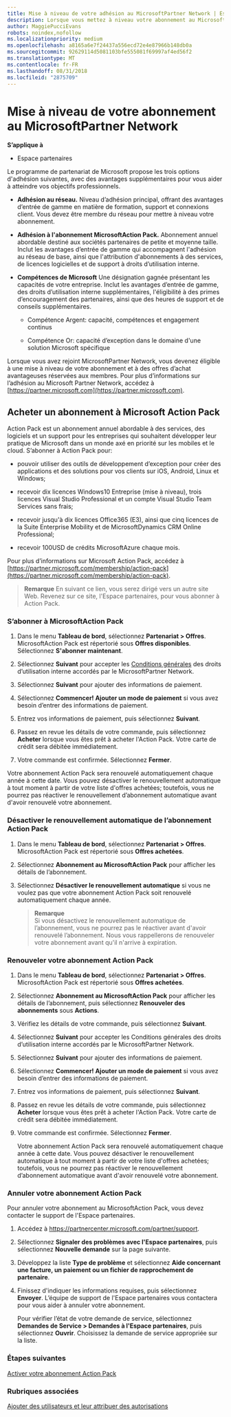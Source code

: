```yaml
---
title: Mise à niveau de votre adhésion au MicrosoftPartner Network | Espace partenaires
description: Lorsque vous mettez à niveau votre abonnement au MicrosoftPartner Network, vous avez droit à de nombreux avantages exclusifs. Découvrez comment trouver et acheter des offres disponibles.
author: MaggiePucciEvans
robots: noindex,nofollow
ms.localizationpriority: medium
ms.openlocfilehash: a8165a6e7f24437a556ecd72e4e87966b148db0a
ms.sourcegitcommit: 92629114d5081103bfe555081f69997af4ed56f2
ms.translationtype: MT
ms.contentlocale: fr-FR
ms.lasthandoff: 08/31/2018
ms.locfileid: "2875709"
---
```

# <a name="upgrade-your-microsoft-partner-network-membership"></a>Mise à niveau de votre abonnement au MicrosoftPartner Network

**S’applique à**

-  Espace partenaires

Le programme de partenariat de Microsoft propose les trois options d'adhésion suivantes, avec des avantages supplémentaires pour vous aider à atteindre vos objectifs professionnels.

- **Adhésion au réseau.** Niveau d’adhésion principal, offrant des avantages d’entrée de gamme en matière de formation, support et connexions client. Vous devez être membre du réseau pour mettre à niveau votre abonnement.

- **Adhésion à l'abonnement MicrosoftAction Pack.** Abonnement annuel abordable destiné aux sociétés partenaires de petite et moyenne taille. Inclut les avantages d’entrée de gamme qui accompagnent l'adhésion au réseau de base, ainsi que l'attribution d'abonnements à des services, de licences logicielles et de support à droits d’utilisation interne.

- **Compétences de Microsoft** Une désignation gagnée présentant les capacités de votre entreprise. Inclut les avantages d’entrée de gamme, des droits d’utilisation interne supplémentaires, l'éligibilité à des primes d’encouragement des partenaires, ainsi que des heures de support et de conseils supplémentaires.

  - Compétence Argent: capacité, compétences et engagement continus

  - Compétence Or: capacité d’exception dans le domaine d'une solution Microsoft spécifique

Lorsque vous avez rejoint MicrosoftPartner Network, vous devenez éligible à une mise à niveau de votre abonnement et à des offres d’achat avantageuses réservées aux membres. Pour plus d’informations sur l’adhésion au Microsoft Partner Network, accédez à [https://partner.microsoft.com](https://partner.microsoft.com).


## <a name="purchase-a-microsoft-action-pack-subscription"></a>Acheter un abonnement à Microsoft Action Pack

Action Pack est un abonnement annuel abordable à des services, des logiciels et un support pour les entreprises qui souhaitent développer leur pratique de Microsoft dans un monde axé en priorité sur les mobiles et le cloud. S’abonner à Action Pack pour:

- pouvoir utiliser des outils de développement d’exception pour créer des applications et des solutions pour vos clients sur iOS, Android, Linux et Windows; 

- recevoir dix licences Windows10 Entreprise (mise à niveau), trois licences Visual Studio Professional et un compte Visual Studio Team Services sans frais; 

- recevoir jusqu'à dix licences Office365 (E3), ainsi que cinq licences de la Suite Enterprise Mobility et de MicrosoftDynamics CRM Online Professional;

- recevoir 100USD de crédits MicrosoftAzure chaque mois.

Pour plus d’informations sur Microsoft Action Pack, accédez à [https://partner.microsoft.com/membership/action-pack](https://partner.microsoft.com/membership/action-pack). 

>**Remarque** En suivant ce lien, vous serez dirigé vers un autre site Web. Revenez sur ce site, l'Espace partenaires, pour vous abonner à Action Pack.


### <a name="subscribe-to-microsoft-action-pack"></a>S’abonner à MicrosoftAction Pack

1. Dans le menu **Tableau de bord**, sélectionnez **Partenariat > Offres**. MicrosoftAction Pack est répertorié sous **Offres disponibles**. Sélectionnez **S'abonner maintenant**. 

2. Sélectionnez **Suivant** pour accepter les [Conditions générales](https://go.microsoft.com/fwlink/?linkid=842232) des droits d’utilisation interne accordés par le MicrosoftPartner Network.  

3. Sélectionnez **Suivant** pour ajouter des informations de paiement. 

4. Sélectionnez **Commencer! Ajouter un mode de paiement** si vous avez besoin d’entrer des informations de paiement. 

5. Entrez vos informations de paiement, puis sélectionnez **Suivant**.

6. Passez en revue les détails de votre commande, puis sélectionnez **Acheter** lorsque vous êtes prêt à acheter l'Action Pack. Votre carte de crédit sera débitée immédiatement.

7. Votre commande est confirmée. Sélectionnez **Fermer**.

Votre abonnement Action Pack sera renouvelé automatiquement chaque année à cette date. Vous pouvez désactiver le renouvellement automatique à tout moment à partir de votre liste d'offres achetées; toutefois, vous ne pourrez pas réactiver le renouvellement d’abonnement automatique avant d'avoir renouvelé votre abonnement. 

### <a name="turn-off-automatic-action-pack-subscription-renewal"></a>Désactiver le renouvellement automatique de l’abonnement Action Pack

1. Dans le menu **Tableau de bord**, sélectionnez **Partenariat > Offres**. MicrosoftAction Pack est répertorié sous **Offres achetées**.

2. Sélectionnez **Abonnement au MicrosoftAction Pack** pour afficher les détails de l’abonnement. 

3. Sélectionnez **Désactiver le renouvellement automatique** si vous ne voulez pas que votre abonnement Action Pack soit renouvelé automatiquement chaque année. 

    >**Remarque**<br>
Si vous désactivez le renouvellement automatique de l’abonnement, vous ne pourrez pas le réactiver avant d'avoir renouvelé l’abonnement. Nous vous rappellerons de renouveler votre abonnement avant qu'il n'arrive à expiration.


### <a name="renew-your-action-pack-subscription"></a>Renouveler votre abonnement Action Pack

1. Dans le menu **Tableau de bord**, sélectionnez **Partenariat > Offres**. MicrosoftAction Pack est répertorié sous **Offres achetées**.

2. Sélectionnez **Abonnement au MicrosoftAction Pack** pour afficher les détails de l’abonnement, puis sélectionnez **Renouveler des abonnements** sous **Actions**.  

3. Vérifiez les détails de votre commande, puis sélectionnez **Suivant**.

4. Sélectionnez **Suivant** pour accepter les Conditions générales des droits d’utilisation interne accordés par le MicrosoftPartner Network.  

5. Sélectionnez **Suivant** pour ajouter des informations de paiement. 

6. Sélectionnez **Commencer! Ajouter un mode de paiement** si vous avez besoin d’entrer des informations de paiement. 

7. Entrez vos informations de paiement, puis sélectionnez **Suivant**.

8. Passez en revue les détails de votre commande, puis sélectionnez **Acheter** lorsque vous êtes prêt à acheter l'Action Pack. Votre carte de crédit sera débitée immédiatement.

9. Votre commande est confirmée. Sélectionnez **Fermer**.

    Votre abonnement Action Pack sera renouvelé automatiquement chaque année à cette date. Vous pouvez désactiver le renouvellement automatique à tout moment à partir de votre liste d'offres achetées; toutefois, vous ne pourrez pas réactiver le renouvellement d’abonnement automatique avant d'avoir renouvelé votre abonnement. 


### <a name="cancel-your-action-pack-subscription"></a>Annuler votre abonnement Action Pack

Pour annuler votre abonnement au MicrosoftAction Pack, vous devez contacter le support de l'Espace partenaires.

1. Accédez à https://partnercenter.microsoft.com/partner/support.

2. Sélectionnez **Signaler des problèmes avec l'Espace partenaires**, puis sélectionnez **Nouvelle demande** sur la page suivante.

3. Développez la liste **Type de problème** et sélectionnez **Aide concernant une facture, un paiement ou un fichier de rapprochement de partenaire**. 

4. Finissez d'indiquer les informations requises, puis sélectionnez **Envoyer**. L’équipe de support de l'Espace partenaires vous contactera pour vous aider à annuler votre abonnement.

    Pour vérifier l’état de votre demande de service, sélectionnez **Demandes de Service > Demandes à l'Espace partenaires**, puis sélectionnez **Ouvrir**. Choisissez la demande de service appropriée sur la liste.  

 
### <a name="next-steps"></a>Étapes suivantes

[Activer votre abonnement Action Pack](manage-your-partner-network-benefits.md)


### <a name="related-topics"></a>Rubriques associées

[Ajouter des utilisateurs et leur attribuer des autorisations](create-user-accounts-and-set-permissions.md)





